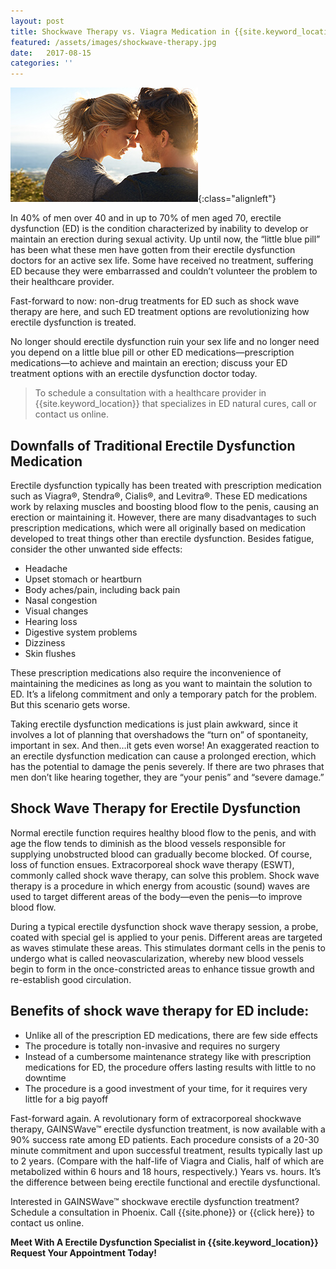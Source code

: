 ```yaml
---
layout: post
title: Shockwave Therapy vs. Viagra Medication in {{site.keyword_location}}
featured: /assets/images/shockwave-therapy.jpg
date:   2017-08-15
categories: ''
---
```

![Shockwave Therapy vs. Viagra Medication in {{site.keyword_location}}](/assets/images/shockwave-therapy.jpg){:class="alignleft"}
<p>In 40% of men over 40 and in up to 70% of men aged 70, erectile dysfunction (ED) is the condition characterized by inability to develop or maintain an erection during sexual activity. Up until now, the “little blue pill” has been what these men have gotten from their erectile dysfunction doctors for an active sex life. Some have received no treatment, suffering ED because they were embarrassed and couldn’t volunteer the problem to their healthcare provider.</p>
<p>Fast-forward to now: non-drug treatments for ED such as shock wave therapy are here, and such ED treatment options are revolutionizing how erectile dysfunction is treated.</p>
<p>No longer should erectile dysfunction ruin your sex life and no longer need you depend on a little blue pill or other ED medications—prescription medications—to achieve and maintain an erection; discuss your  ED treatment options with an erectile dysfunction doctor today.</p>
<blockquote>To schedule a consultation with a healthcare provider in {{site.keyword_location}} that specializes in ED natural cures, call or contact us online.</blockquote>
<h2>Downfalls of Traditional Erectile Dysfunction Medication</h2>
<p>Erectile dysfunction typically has been treated with prescription medication such as Viagra®, Stendra®, Cialis®, and Levitra®. These ED medications work by relaxing muscles and boosting blood flow to the penis, causing an erection or maintaining it. However, there are many disadvantages to such prescription medications, which were all originally based on medication developed to treat things other than erectile dysfunction. Besides fatigue, consider the other unwanted side effects:</p>
<ul>
  <li>Headache</li>
  <li>Upset stomach or heartburn</li>
  <li>Body aches/pain, including back pain</li>
  <li>Nasal congestion</li>
  <li>Visual changes</li>
  <li>Hearing loss</li>
  <li>Digestive system problems</li>
  <li>Dizziness</li>
  <li>Skin flushes</li>
</ul>
<p>These prescription medications also require the inconvenience of maintaining the medicines as long as you want to maintain the solution to ED. It’s a lifelong commitment and only a temporary patch for the problem. But this scenario gets worse.</p>
<p>Taking erectile dysfunction medications is just plain awkward, since it involves a lot of planning that overshadows the “turn on” of spontaneity, important in sex. And then…it gets even worse! An exaggerated reaction to an erectile dysfunction medication can cause a prolonged erection, which has the potential to damage the penis severely. If there are two phrases that men don’t like hearing together, they are “your penis” and “severe damage.”</p>
<h2>Shock Wave Therapy for Erectile Dysfunction</h2>
<p>Normal erectile function requires healthy blood flow to the penis, and with age the flow tends to diminish as the blood vessels responsible for supplying unobstructed blood can gradually become blocked. Of course, loss of function ensues. Extracorporeal shock wave therapy (ESWT), commonly called shock wave therapy, can solve this problem. Shock wave therapy is a procedure in which energy from acoustic (sound) waves are used to target different areas of the body—even the penis—to improve blood flow.</p>
<p>During a typical erectile dysfunction shock wave therapy session, a probe, coated with special gel is applied to your penis. Different areas are targeted as waves stimulate these areas. This stimulates dormant cells in the penis to undergo what is called neovascularization, whereby new blood vessels begin to form in the once-constricted areas to enhance tissue growth and re-establish good circulation.</p>
<h2>Benefits of shock wave therapy for ED include:</h2>
<ul>
  <li>Unlike all of the prescription ED medications, there are few side effects</li>
  <li>The procedure is totally non-invasive and requires no surgery</li>
  <li>Instead of a cumbersome maintenance strategy like with prescription medications for ED, the procedure offers lasting results with little to no downtime</li>
  <li>The procedure is a good investment of your time, for it requires very little for a big payoff</li>
</ul>
<p>Fast-forward again. A revolutionary form of extracorporeal shockwave therapy, GAINSWave™ erectile dysfunction treatment, is now available with a 90% success rate among ED patients. Each procedure consists of a 20-30 minute commitment and upon successful treatment, results typically last up to 2 years. (Compare with the half-life of Viagra and Cialis, half of which are metabolized within 6 hours and 18 hours, respectively.) Years vs. hours. It’s the difference between being erectile functional and erectile dysfunctional.</p>
<p>Interested in GAINSWave™ shockwave erectile dysfunction treatment? Schedule a consultation in Phoenix. Call {{site.phone}} or {{click here}} to contact us online.</p>
<p><strong>Meet With A Erectile Dysfunction Specialist in {{site.keyword_location}} <br>
Request Your Appointment Today!</strong></p>
